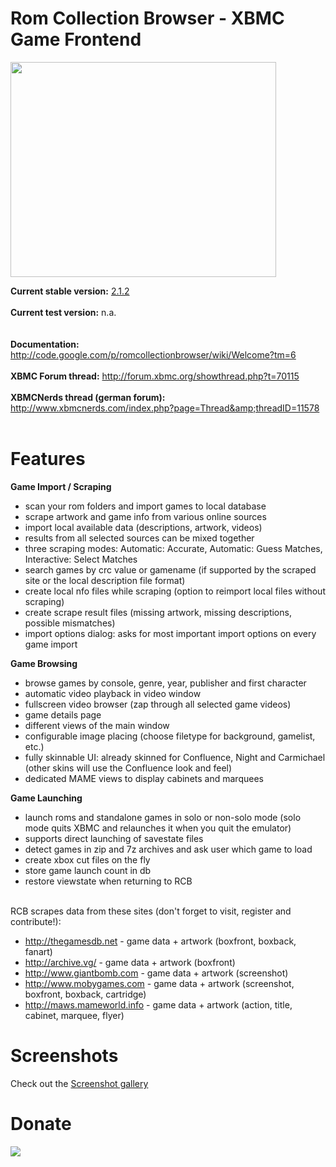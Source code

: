 # Rom Collection Browser - XBMC Game Frontend #

<a href='http://www.youtube.com/watch?feature=player_embedded&v=NRTg3HmIuqU' target='_blank'><img src='http://img.youtube.com/vi/NRTg3HmIuqU/0.jpg' width='425' height=344 /></a>

**Current stable version:** [2.1.2](http://forum.kodi.tv/showthread.php?tid=70115&pid=1941700#pid1941700)
<br>
<br>
<b>Current test version:</b> n.a.<br>
<br>
<br>
<b>Documentation:</b> <a href='http://code.google.com/p/romcollectionbrowser/wiki/Welcome?tm=6'>http://code.google.com/p/romcollectionbrowser/wiki/Welcome?tm=6</a>
<br>
<br>
<b>XBMC Forum thread:</b> <a href='http://forum.xbmc.org/showthread.php?t=70115'>http://forum.xbmc.org/showthread.php?t=70115</a>
<br>
<br>
<b>XBMCNerds thread (german forum):</b> <a href='http://www.xbmcnerds.com/index.php?page=Thread&threadID=11578'>http://www.xbmcnerds.com/index.php?page=Thread&amp;threadID=11578</a>
<br>
<br>

<h1>Features</h1>

<b>Game Import / Scraping</b>
<ul><li>scan your rom folders and import games to local database<br>
</li><li>scrape artwork and game info from various online sources<br>
</li><li>import local available data (descriptions, artwork, videos)<br>
</li><li>results from all selected sources can be mixed together<br>
</li><li>three scraping modes: Automatic: Accurate, Automatic: Guess Matches, Interactive: Select Matches<br>
</li><li>search games by crc value or gamename (if supported by the scraped site or the local description file format)<br>
</li><li>create local nfo files while scraping (option to reimport local files without scraping)<br>
</li><li>create scrape result files (missing artwork, missing descriptions, possible mismatches)<br>
</li><li>import options dialog: asks for most important import options on every game import</li></ul>

<b>Game Browsing</b>
<ul><li>browse games by console, genre, year, publisher and first character<br>
</li><li>automatic video playback in video window<br>
</li><li>fullscreen video browser (zap through all selected game videos)<br>
</li><li>game details page<br>
</li><li>different views of the main window<br>
</li><li>configurable image placing (choose filetype for background, gamelist, etc.)<br>
</li><li>fully skinnable UI: already skinned for Confluence, Night and Carmichael (other skins will use the Confluence look and feel)<br>
</li><li>dedicated MAME views to display cabinets and marquees</li></ul>

<b>Game Launching</b>
<ul><li>launch roms and standalone games in solo or non-solo mode (solo mode quits XBMC and relaunches it when you quit the emulator)<br>
</li><li>supports direct launching of savestate files<br>
</li><li>detect games in zip and 7z archives and ask user which game to load<br>
</li><li>create xbox cut files on the fly<br>
</li><li>store game launch count in db<br>
</li><li>restore viewstate when returning to RCB</li></ul>

<br>
RCB scrapes data from these sites (don't forget to visit, register and contribute!):<br>
<ul><li><a href='http://thegamesdb.net'>http://thegamesdb.net</a> - game data + artwork (boxfront, boxback, fanart)<br>
</li><li><a href='http://archive.vg/'>http://archive.vg/</a> - game data + artwork (boxfront)<br>
</li><li><a href='http://www.giantbomb.com'>http://www.giantbomb.com</a> - game data + artwork (screenshot)<br>
</li><li><a href='http://www.mobygames.com'>http://www.mobygames.com</a> - game data + artwork (screenshot, boxfront, boxback,     cartridge)<br>
</li><li><a href='http://maws.mameworld.info'>http://maws.mameworld.info</a> - game data + artwork (action, title, cabinet, marquee, flyer)</li></ul>



<h1>Screenshots</h1>

Check out the <a href='Gallery.md'>Screenshot gallery</a>

<h1>Donate</h1>
<a href='https://www.paypal.com/cgi-bin/webscr?cmd=_s-xclick&hosted_button_id=6WHY43UNQSHFJ'><img src='https://www.paypal.com/en_US/i/btn/btn_donateCC_LG.gif' /></a>
